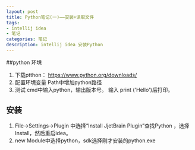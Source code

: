 ```yaml
---
layout: post
title: Python笔记(一)——安装+读取文件
tags:
- intellij idea
- 笔记
categories: 笔记
description: intellij idea 安装Python
---
```

##python 环境
 1. 下载ptthon：
https://www.python.org/downloads/
 2. 配置环境变量
 Path中增加python路径
 3. 测试
 cmd中输入python，输出版本号。
 输入 print ('Hello')后打印。

## 安装
1. File->Settings->Plugin 中选择“Install JjetBrain Plugin”查找Python ，选择Install，然后重启idea。
2. new Module中选择python，sdk选择刚才安装的python.exe
